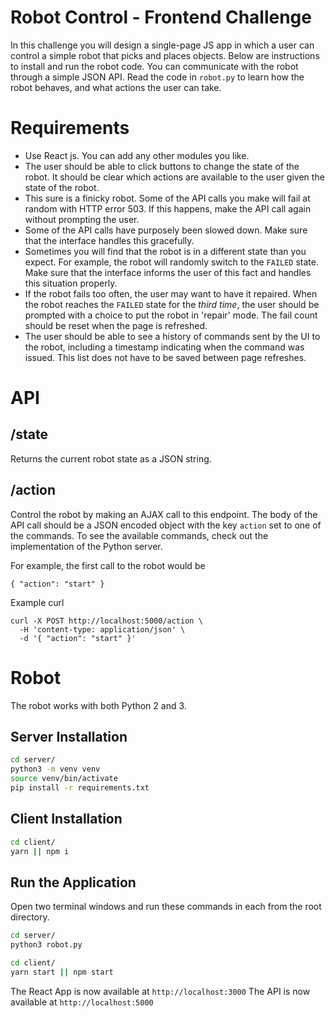 # Robot Control - Frontend Challenge
In this challenge you will design a single-page JS app in which a user
can control a simple robot that picks and places objects. Below are
instructions to install and run the robot code. You can communicate with
the robot through a simple JSON API. Read the code in `robot.py` to
learn how the robot behaves, and what actions the user can take.

# Requirements
- Use React js. You can add any other modules you like.
- The user should be able to click buttons to change the state of the
robot. It should be clear which actions are available to the user given
the state of the robot.
- This sure is a finicky robot. Some of the API calls you make will fail
at random with HTTP error 503. If this happens, make the API call again
without prompting the user.
- Some of the API calls have purposely been slowed down. Make sure that
the interface handles this gracefully.
- Sometimes you will find that the robot is in a different state than
you expect. For example, the robot will randomly switch to the `FAILED`
state. Make sure that the interface informs the user of this fact and
handles this situation properly.
- If the robot fails too often, the user may want to have it repaired.
When the robot reaches the `FAILED` state for the *third time*, the
user should be prompted with a choice to put the robot in 'repair' mode.
The fail count should be reset when the page is refreshed.
- The user should be able to see a history of commands sent by the
UI to the robot, including a timestamp indicating when the command was
issued. This list does not have to be saved between page refreshes.

# API
## /state
Returns the current robot state as a JSON string.

## /action
Control the robot by making an AJAX call to this endpoint. The body of
the API call should be a JSON encoded object with the key `action` set
to one of the commands. To see the available commands, check out the
implementation of the Python server.

For example, the first call to the robot would be
```
{ "action": "start" }
```

Example curl
```
curl -X POST http://localhost:5000/action \
  -H 'content-type: application/json' \
  -d '{ "action": "start" }'
```

# Robot
The robot works with both Python 2 and 3.

## Server Installation

```bash
cd server/
python3 -m venv venv
source venv/bin/activate
pip install -r requirements.txt
```

## Client Installation

```bash
cd client/
yarn || npm i
```

## Run the Application

Open two terminal windows and run these commands in each from the root directory.

```bash
cd server/
python3 robot.py
```
```bash
cd client/
yarn start || npm start
```

The React App is now available at `http://localhost:3000`
The API is now available at `http://localhost:5000`